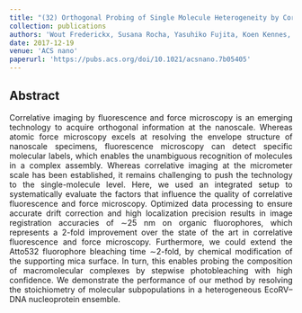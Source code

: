```yaml
---
title: "(32) Orthogonal Probing of Single Molecule Heterogeneity by Correlative Fluorescence and Force Microscopy"
collection: publications
authors: 'Wout Frederickx, Susana Rocha, Yasuhiko Fujita, Koen Kennes, Herlinde De Keersmaecker, Steven De Feyter, Hiroshi Uji-i, Willem Vanderlinden'
date: 2017-12-19
venue: 'ACS nano'
paperurl: 'https://pubs.acs.org/doi/10.1021/acsnano.7b05405'
---
```

<h2> Abstract </h2>
<p align= "justify">
Correlative imaging by fluorescence and force microscopy is an emerging technology to acquire orthogonal information at the nanoscale. Whereas atomic force microscopy excels at resolving the envelope structure of nanoscale specimens, fluorescence microscopy can detect specific molecular labels, which enables the unambiguous recognition of molecules in a complex assembly. Whereas correlative imaging at the micrometer scale has been established, it remains challenging to push the technology to the single-molecule level. Here, we used an integrated setup to systematically evaluate the factors that influence the quality of correlative fluorescence and force microscopy. Optimized data processing to ensure accurate drift correction and high localization precision results in image registration accuracies of ∼25 nm on organic fluorophores, which represents a 2-fold improvement over the state of the art in correlative fluorescence and force microscopy. Furthermore, we could extend the Atto532 fluorophore bleaching time ∼2-fold, by chemical modification of the supporting mica surface. In turn, this enables probing the composition of macromolecular complexes by stepwise photobleaching with high confidence. We demonstrate the performance of our method by resolving the stoichiometry of molecular subpopulations in a heterogeneous EcoRV–DNA nucleoprotein ensemble.
